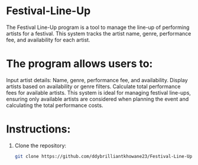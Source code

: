# Festival-Line-Up
The Festival Line-Up program is a tool to manage the line-up of performing artists for a festival. This system tracks the artist name, genre, performance fee, and availability for each artist. 

# The program allows users to:
Input artist details: Name, genre, performance fee, and availability.
Display artists based on availability or genre filters.
Calculate total performance fees for available artists.
This system is ideal for managing festival line-ups, ensuring only available artists are considered when planning the event and calculating the total performance costs.

# Instructions:
1. Clone the repository:
   ```bash
   git clone https://github.com/ddybrilliantkhowane23/Festival-Line-Up.git
